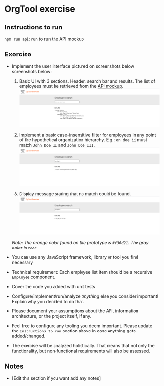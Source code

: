 # OrgTool exercise

## Instructions to run

`npm run api:run` to run the API mockup

## Exercise

- Implement the user interface pictured on screenshots below screenshots below:

  1. Basic UI with 3 sections. Header, search bar and results.
  The list of employees must be retrieved from the [API mockup](http://localhost:4000/employees).
  ![initial state](./screenshots/InitialState.png)
  
  2. Implement a basic case-insensitive filter for employees in any point of the hypothetical organization hierarchy. E.g.: `on doe ii` must match `John Doe II` and `John Doe III`.
  ![deep node found](./screenshots/DeepNodeFound.png)
  
  3. Display message stating that no match could be found.
  ![empty state](./screenshots/EmptyState.png)

  _Note: The orange color found on the prototype is `#f36d21`. The gray color is `#eee`_
- You can use any JavaScript framework, library or tool you find necessary
- Technical requirement: Each employee list item should be a recursive `Employee` component.
- Cover the code you added with unit tests
- Configure/implement/run/analyze _anything_ else you consider important! Explain why you decided to do that.
- Please document your assumptions about the API, information architecture, or the project itself, if any.
- Feel free to configure any tooling you deem important. Please update the `Instructions to run` section above in case anything gets added/changed.
- The exercise will be analyzed holistically. That means that not only the functionality, but non-functional requirements will also be assessed.

## Notes
- [Edit this section if you want add any notes]